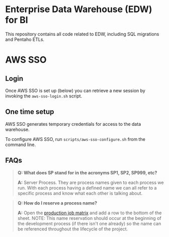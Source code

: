 # Enterprise Data Warehouse (EDW) for BI

This repository contains all code related to EDW, including SQL migrations and Pentaho ETLs.

# AWS SSO 

## Login

Once AWS SSO is set up (below) you can retrieve a new session by invoking the `aws-sso-login.sh` script.

## One time setup

AWS SSO generates temporary credentials for access to the data warehouse.

To configure AWS SSO, run `scripts/aws-sso-configure.sh` from the command line.

## FAQs
> **Q: What does SP stand for in the acronyms SP1, SP2, SP999, etc?**
>
> **A:** Server Process. They are process names given to each process we run. With each process having a defined name we can all refer to a specific process and know what each other is talking about. 

> **Q: How do I reserve a process name?**
>
> **A:** Open the [production job matrix](https://docs.google.com/spreadsheets/d/1njphL7PpykrfqUUY8kxImsQBhrrwPz9ICqW727QnAA0/) and add a row to the bottom of the sheet. NOTE: This name reservation should occur at the beginning of the development process (if there isn't one already) so the name can be referenced throughout the lifecycle of the project.
